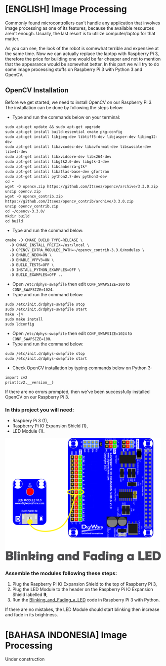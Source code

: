 # [ENGLISH] Image Processing
Commonly found microcontrollers can't handle any application that involves image processing as one of its features, because the available resources aren't enough. Usually, the last resort is to utilize computer/laptop for that matter.

As you can see, the look of the robot is somewhat terrible and expensive at the same time. Now we can actually replace the laptop with Raspberry Pi 3, therefore the price for building one would be far cheaper and not to mention that the appearance would be somewhat better. In this part we will try to do some image processing stuffs on Raspberry Pi 3 with Python 3 and OpenCV.

## OpenCV Installation
Before we get started, we need to install OpenCV on our Raspberry Pi 3. The installation can be done by following the steps below:
* Type and run the commands below on your terminal:
```
sudo apt-get update && sudo apt-get upgrade
sudo apt-get install build-essential cmake pkg-config
sudo apt-get install libjpeg-dev libtiff5-dev libjasper-dev libpng12-dev
sudo apt-get install libavcodec-dev libavformat-dev libswscale-dev libv4l-dev
sudo apt-get install libxvidcore-dev libx264-dev
sudo apt-get install libgtk2.0-dev libgtk-3-dev
sudo apt-get install libcanberra-gtk*
sudo apt-get install libatlas-base-dev gfortran
sudo apt-get install python2.7-dev python3-dev
cd ~
wget -O opencv.zip https://github.com/Itseez/opencv/archive/3.3.0.zip
unzip opencv.zip
wget -O opencv_contrib.zip https://github.com/Itseez/opencv_contrib/archive/3.3.0.zip
unzip opencv_contrib.zip
cd ~/opencv-3.3.0/
mkdir build
cd build
```
* Type and run the command below:
```
cmake -D CMAKE_BUILD_TYPE=RELEASE \
  -D CMAKE_INSTALL_PREFIX=/usr/local \
  -D OPENCV_EXTRA_MODULES_PATH=~/opencv_contrib-3.3.0/modules \
  -D ENABLE_NEON=ON \
  -D ENABLE_VFPV3=ON \
  -D BUILD_TESTS=OFF \
  -D INSTALL_PYTHON_EXAMPLES=OFF \
  -D BUILD_EXAMPLES=OFF ..
```
* Open ```/etc/dphys-swapfile``` then edit ```CONF_SWAPSIZE=100``` to ```CONF_SWAPSIZE=1024```.
* Type and run the command below:
```
sudo /etc/init.d/dphys-swapfile stop
sudo /etc/init.d/dphys-swapfile start
make -j4
sudo make install
sudo ldconfig
```
* Open ```/etc/dphys-swapfile``` then edit ```CONF_SWAPSIZE=1024``` to ```CONF_SWAPSIZE=100```.
* Type and run the command below:
```
sudo /etc/init.d/dphys-swapfile stop
sudo /etc/init.d/dphys-swapfile start
```
* Check OpenCV installation by typing commands below on Python 3:
```
import cv2
print(cv2.__version__)
```
If there are no errors prompted, then we've been successfully installed OpenCV on our Raspberry Pi 3.

### In this project you will need:
* Raspbery Pi 3 (1),
* Raspberry Pi IO Expansion Shield (1),
* LED Module (1).

<img src="/images/blinking and fading LED.png" height="400">

### Assemble the modules following these steps:
1. Plug the Raspberry Pi IO Expansion Shield to the top of  Raspberry Pi 3,
2. Plug the LED Module to the header on the Raspberry Pi IO Expansion Shield labelled **9**,
3. Run the [Blinking_and_Fading_a_LED](/01_Blinking_and_Fading_a_LED/Blinking_and_Fading_a_LED.py) code in Raspberry Pi 3 with Python. 

If there are no mistakes, the LED Module should start blinking then increase and fade in its brightness.

# [BAHASA INDONESIA] Image Processing
Under construction
